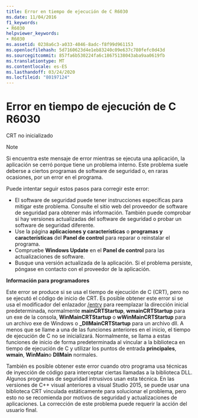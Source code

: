 ```yaml
---
title: Error en tiempo de ejecución de C R6030
ms.date: 11/04/2016
f1_keywords:
- R6030
helpviewer_keywords:
- R6030
ms.assetid: 0238a6c3-a033-4046-8adc-f8f99d961153
ms.openlocfilehash: 5d7160623d4e1eb83240c09e637c780fefc0d43d
ms.sourcegitcommit: 857fa6b530224fa6c18675138043aba9aa0619fb
ms.translationtype: MT
ms.contentlocale: es-ES
ms.lasthandoff: 03/24/2020
ms.locfileid: "80197124"
---
```

# <a name="c-runtime-error-r6030"></a>Error en tiempo de ejecución de C R6030

CRT no inicializado

> [!NOTE]
> Si encuentra este mensaje de error mientras se ejecuta una aplicación, la aplicación se cerró porque tiene un problema interno. Este problema suele deberse a ciertos programas de software de seguridad o, en raras ocasiones, por un error en el programa.
>
> Puede intentar seguir estos pasos para corregir este error:
>
> - El software de seguridad puede tener instrucciones específicas para mitigar este problema. Consulte el sitio web del proveedor de software de seguridad para obtener más información. También puede comprobar si hay versiones actualizadas del software de seguridad o probar un software de seguridad diferente.
> - Use la página **aplicaciones y características** o **programas y características** del **Panel de control** para reparar o reinstalar el programa.
> - Compruebe **Windows Update** en el **Panel de control** para las actualizaciones de software.
> - Busque una versión actualizada de la aplicación. Si el problema persiste, póngase en contacto con el proveedor de la aplicación.

**Información para programadores**

Este error se produce si se usa el tiempo de ejecución de C (CRT), pero no se ejecutó el código de inicio de CRT. Es posible obtener este error si se usa el modificador del enlazador [/entry](../../build/reference/entry-entry-point-symbol.md) para reemplazar la dirección inicial predeterminada, normalmente **mainCRTStartup**, **wmainCRTStartup** para un exe de la consola, **WinMainCRTStartup** o **wWinMainCRTStartup** para un archivo exe de Windows o **_DllMainCRTStartup** para un archivo dll. A menos que se llame a una de las funciones anteriores en el inicio, el tiempo de ejecución de C no se inicializará. Normalmente, se llama a estas funciones de inicio de forma predeterminada al vincular a la biblioteca en tiempo de ejecución de C y utilizar los puntos de entrada **principales**, **wmain**, **WinMain**o **DllMain** normales.

También es posible obtener este error cuando otro programa usa técnicas de inyección de código para interceptar ciertas llamadas a la biblioteca DLL. Algunos programas de seguridad intrusivos usan esta técnica. En las versiones de C++ visual anteriores a visual Studio 2015, se puede usar una biblioteca CRT vinculada estáticamente para solucionar el problema, pero esto no se recomienda por motivos de seguridad y actualizaciones de aplicaciones. La corrección de este problema puede requerir la acción del usuario final.
